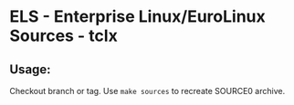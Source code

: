 # ELS - Enterprise Linux/EuroLinux Sources - tclx
 
## Usage:
  Checkout branch or tag. Use `make sources` to recreate  SOURCE0 archive.
